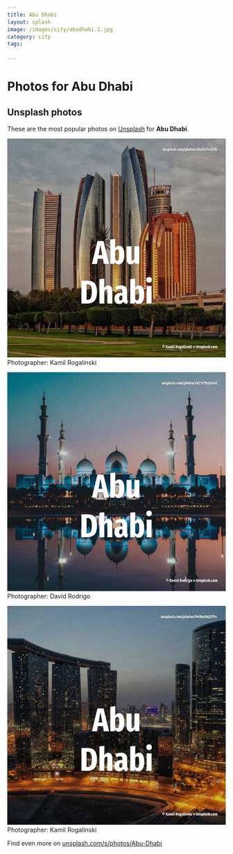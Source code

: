 ```yaml
---
title: Abu Dhabi
layout: splash
image: /images/city/abudhabi.1.jpg
category: city
tags:

---
```

# Photos for Abu Dhabi
 
## Unsplash photos
These are the most popular photos on [Unsplash](https://unsplash.com) for **Abu Dhabi**.
 
![Abu Dhabi](/images/city/abudhabi.1.jpg)
Photographer:  Kamil Rogalinski
 
![Abu Dhabi](/images/city/abudhabi.2.jpg)
Photographer:  David Rodrigo
 
![Abu Dhabi](/images/city/abudhabi.3.jpg)
Photographer:  Kamil Rogalinski
 
Find even more on [unsplash.com/s/photos/Abu-Dhabi](https://unsplash.com/s/photos/Abu-Dhabi)
 
